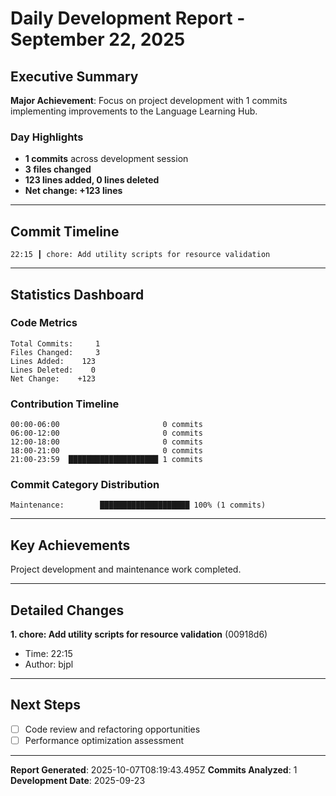 # Daily Development Report - September 22, 2025

## Executive Summary

**Major Achievement**: Focus on project development with 1 commits implementing improvements to the Language Learning Hub.

### Day Highlights
- **1 commits** across development session
- **3 files changed**
- **123 lines added, 0 lines deleted**
- **Net change: +123 lines**

---

## Commit Timeline

```
22:15 ┃ chore: Add utility scripts for resource validation
```

---

## Statistics Dashboard

### Code Metrics
```
Total Commits:     1
Files Changed:     3
Lines Added:    123
Lines Deleted:    0
Net Change:    +123
```

### Contribution Timeline
```
00:00-06:00                       0 commits
06:00-12:00                       0 commits
12:00-18:00                       0 commits
18:00-21:00                       0 commits
21:00-23:59  ████████████████████ 1 commits
```

### Commit Category Distribution
```
Maintenance:        ████████████████████ 100% (1 commits)
```

---

## Key Achievements

Project development and maintenance work completed.

---

## Detailed Changes

**1. chore: Add utility scripts for resource validation** (00918d6)
   - Time: 22:15
   - Author: bjpl

---

## Next Steps

- [ ] Code review and refactoring opportunities
- [ ] Performance optimization assessment

---

**Report Generated**: 2025-10-07T08:19:43.495Z
**Commits Analyzed**: 1
**Development Date**: 2025-09-23
